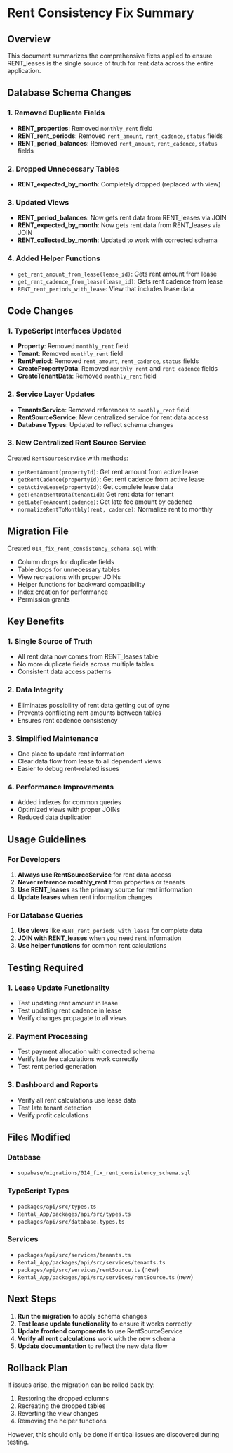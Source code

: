 # Rent Consistency Fix Summary

## Overview
This document summarizes the comprehensive fixes applied to ensure RENT_leases is the single source of truth for rent data across the entire application.

## Database Schema Changes

### 1. Removed Duplicate Fields
- **RENT_properties**: Removed `monthly_rent` field
- **RENT_rent_periods**: Removed `rent_amount`, `rent_cadence`, `status` fields
- **RENT_period_balances**: Removed `rent_amount`, `rent_cadence`, `status` fields

### 2. Dropped Unnecessary Tables
- **RENT_expected_by_month**: Completely dropped (replaced with view)

### 3. Updated Views
- **RENT_period_balances**: Now gets rent data from RENT_leases via JOIN
- **RENT_expected_by_month**: Now gets rent data from RENT_leases via JOIN
- **RENT_collected_by_month**: Updated to work with corrected schema

### 4. Added Helper Functions
- `get_rent_amount_from_lease(lease_id)`: Gets rent amount from lease
- `get_rent_cadence_from_lease(lease_id)`: Gets rent cadence from lease
- `RENT_rent_periods_with_lease`: View that includes lease data

## Code Changes

### 1. TypeScript Interfaces Updated
- **Property**: Removed `monthly_rent` field
- **Tenant**: Removed `monthly_rent` field
- **RentPeriod**: Removed `rent_amount`, `rent_cadence`, `status` fields
- **CreatePropertyData**: Removed `monthly_rent` and `rent_cadence` fields
- **CreateTenantData**: Removed `monthly_rent` field

### 2. Service Layer Updates
- **TenantsService**: Removed references to `monthly_rent` field
- **RentSourceService**: New centralized service for rent data access
- **Database Types**: Updated to reflect schema changes

### 3. New Centralized Rent Source Service
Created `RentSourceService` with methods:
- `getRentAmount(propertyId)`: Get rent amount from active lease
- `getRentCadence(propertyId)`: Get rent cadence from active lease
- `getActiveLease(propertyId)`: Get complete lease data
- `getTenantRentData(tenantId)`: Get rent data for tenant
- `getLateFeeAmount(cadence)`: Get late fee amount by cadence
- `normalizeRentToMonthly(rent, cadence)`: Normalize rent to monthly

## Migration File
Created `014_fix_rent_consistency_schema.sql` with:
- Column drops for duplicate fields
- Table drops for unnecessary tables
- View recreations with proper JOINs
- Helper functions for backward compatibility
- Index creation for performance
- Permission grants

## Key Benefits

### 1. Single Source of Truth
- All rent data now comes from RENT_leases table
- No more duplicate fields across multiple tables
- Consistent data access patterns

### 2. Data Integrity
- Eliminates possibility of rent data getting out of sync
- Prevents conflicting rent amounts between tables
- Ensures rent cadence consistency

### 3. Simplified Maintenance
- One place to update rent information
- Clear data flow from lease to all dependent views
- Easier to debug rent-related issues

### 4. Performance Improvements
- Added indexes for common queries
- Optimized views with proper JOINs
- Reduced data duplication

## Usage Guidelines

### For Developers
1. **Always use RentSourceService** for rent data access
2. **Never reference monthly_rent** from properties or tenants
3. **Use RENT_leases** as the primary source for rent information
4. **Update leases** when rent information changes

### For Database Queries
1. **Use views** like `RENT_rent_periods_with_lease` for complete data
2. **JOIN with RENT_leases** when you need rent information
3. **Use helper functions** for common rent calculations

## Testing Required

### 1. Lease Update Functionality
- Test updating rent amount in lease
- Test updating rent cadence in lease
- Verify changes propagate to all views

### 2. Payment Processing
- Test payment allocation with corrected schema
- Verify late fee calculations work correctly
- Test rent period generation

### 3. Dashboard and Reports
- Verify all rent calculations use lease data
- Test late tenant detection
- Verify profit calculations

## Files Modified

### Database
- `supabase/migrations/014_fix_rent_consistency_schema.sql`

### TypeScript Types
- `packages/api/src/types.ts`
- `Rental_App/packages/api/src/types.ts`
- `packages/api/src/database.types.ts`

### Services
- `packages/api/src/services/tenants.ts`
- `Rental_App/packages/api/src/services/tenants.ts`
- `packages/api/src/services/rentSource.ts` (new)
- `Rental_App/packages/api/src/services/rentSource.ts` (new)

## Next Steps

1. **Run the migration** to apply schema changes
2. **Test lease update functionality** to ensure it works correctly
3. **Update frontend components** to use RentSourceService
4. **Verify all rent calculations** work with the new schema
5. **Update documentation** to reflect the new data flow

## Rollback Plan

If issues arise, the migration can be rolled back by:
1. Restoring the dropped columns
2. Recreating the dropped tables
3. Reverting the view changes
4. Removing the helper functions

However, this should only be done if critical issues are discovered during testing.
